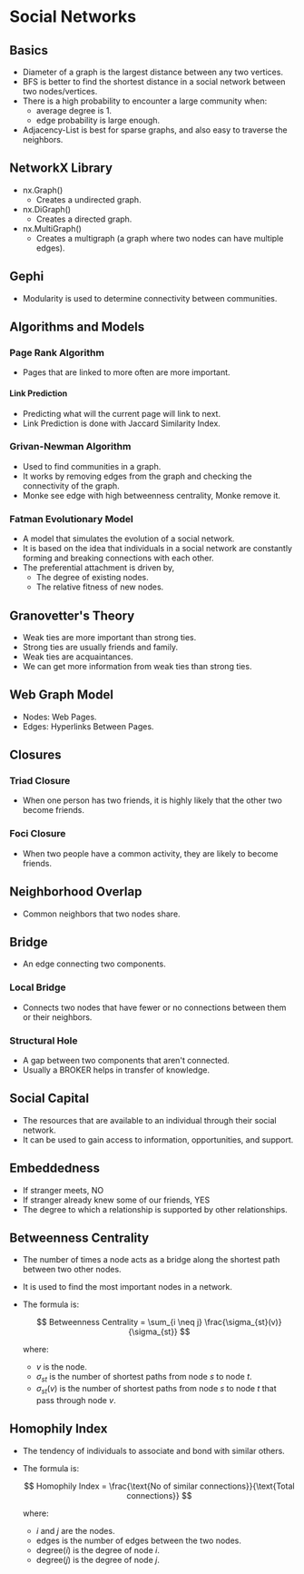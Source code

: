 # Social Networks

## Basics

- Diameter of a graph is the largest distance between any two vertices.
- BFS is better to find the shortest distance in a social network between two nodes/vertices.
- There is a high probability to encounter a large community when:
  - average degree is 1.
  - edge probability is large enough.
- Adjacency-List is best for sparse graphs, and also easy to traverse the neighbors.

## NetworkX Library

- nx.Graph()
  - Creates a undirected graph.
- nx.DiGraph()
  - Creates a directed graph.
- nx.MultiGraph()
  - Creates a multigraph (a graph where two nodes can have multiple edges).

## Gephi

- Modularity is used to determine connectivity between communities.

## Algorithms and Models

### Page Rank Algorithm

- Pages that are linked to more often are more important.

#### Link Prediction

- Predicting what will the current page will link to next.
- Link Prediction is done with Jaccard Similarity Index.

### Grivan-Newman Algorithm

- Used to find communities in a graph.
- It works by removing edges from the graph and checking the connectivity of the graph.
- Monke see edge with high betweenness centrality, Monke remove it.

### Fatman Evolutionary Model

- A model that simulates the evolution of a social network.
- It is based on the idea that individuals in a social network are constantly forming and breaking connections with each other.
- The preferential attachment is driven by,
  - The degree of existing nodes.
  - The relative fitness of new nodes.

## Granovetter's Theory

- Weak ties are more important than strong ties.
- Strong ties are usually friends and family.
- Weak ties are acquaintances.
- We can get more information from weak ties than strong ties.

## Web Graph Model

- Nodes: Web Pages.
- Edges: Hyperlinks Between Pages.

## Closures

### Triad Closure

- When one person has two friends, it is highly likely that the other two become friends.

### Foci Closure

- When two people have a common activity, they are likely to become friends.

## Neighborhood Overlap

- Common neighbors that two nodes share.

## Bridge

- An edge connecting two components.

### Local Bridge

- Connects two nodes that have fewer or no connections between them or their neighbors.

### Structural Hole

- A gap between two components that aren't connected.
- Usually a BROKER helps in transfer of knowledge.

## Social Capital

- The resources that are available to an individual through their social network.
- It can be used to gain access to information, opportunities, and support.

## Embeddedness

- If stranger meets, NO
- If stranger already knew some of our friends, YES
- The degree to which a relationship is supported by other relationships.

## Betweenness Centrality

- The number of times a node acts as a bridge along the shortest path between two other nodes.
- It is used to find the most important nodes in a network.
- The formula is:

  $$
  Betweenness Centrality = \sum_{i \neq j} \frac{\sigma_{st}(v)}{\sigma_{st}}
  $$

  where:

  - $v$ is the node.
  - $\sigma_{st}$ is the number of shortest paths from node $s$ to node $t$.
  - $\sigma_{st}(v)$ is the number of shortest paths from node $s$ to node $t$ that pass through node $v$.

## Homophily Index

- The tendency of individuals to associate and bond with similar others.
- The formula is:

  $$
  Homophily Index = \frac{\text{No of similar connections}}{\text{Total connections}}
  $$

  where:

  - $i$ and $j$ are the nodes.
  - $\text{edges}$ is the number of edges between the two nodes.
  - $\text{degree}(i)$ is the degree of node $i$.
  - $\text{degree}(j)$ is the degree of node $j$.
